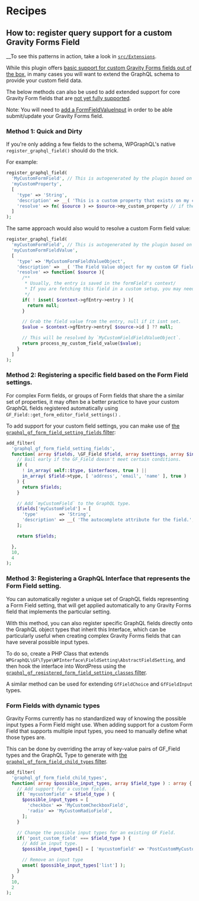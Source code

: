 # Recipes

## How to: register query support for a custom Gravity Forms Field

__To see this patterns in action, take a look in [`src/Extensions`](https://github.com/axewp/wp-graphql-gravity-forms/tree/main/src/Extensions).

While this plugin offers [basic support for custom Gravity Forms fields out of the box](../form-field-support.md), in many cases you will want to extend the GraphQL schema to provide your custom field data.

The below methods can also be used to add extended support for core Gravity Form fields that are [not yet fully supported](../form-field-support.md#experimental-fields).

Note: You will need to [add a FormFieldValueInput](./register-custom-field-value-inputs.md) in order to be able submit/update your Gravity Forms field.

### Method 1: Quick and Dirty

If you're only adding a few fields to the schema, WPGraphQL's native `register_graphql_field()` should do the trick.

For example:

```php
register_graphql_field(
  'MyCustomFormField', // This is autogenerated by the plugin based on the GF_Field::$type. Check the schema for the correct name.
  'myCustomProperty',
  [
    'type' => 'String',
    'description' => __( 'This is a custom property that exists on my custom GF field', 'my-plugin' ),
    'resolve' => fn( $source ) => $source->my_custom_property // if the GF_Field property is the same name as the GraphQL field, this can be ommitted.
  ]
);
```

The same approach would also would to resolve a custom Form field value:

```php
register_graphql_field(
  'myCustomFormField', // This is autogenerated by the plugin based on the GF_Field::$type. Check the schema for the correct name.
  'myCustomFormFieldValue',
  [
    'type' => 'MyCustomFormFieldValueObject',
    'description' => __( 'The Field Value object for my custom GF field.', 'my-plugin'),
    'resolve' => function( $source ){
      /**
       * Usually, the entry is saved in the formField's context/
       * If you are fetching this field in a custom setup, you may need to use GFAPI::get_entry().
       */
      if( ! isset( $context->gfEntry->entry ) ){
        return null;
      }

      // Grab the field value from the entry, null if it isnt set.
      $value = $context->gfEntry->entry[ $source->id ] ?? null;

      // This will be resolved by `MyCustomFieldFieldValueObject`.
      return process_my_custom_field_value($value);
    }
  ]
);

```

### Method 2: Registering a specific field based on the Form Field settings.

For complex Form fields, or groups of Form fields that share the a similar set of properties, it may often be a better practice to have your custom GraphQL fields registered automatically using `GF_Field::get_form_editor_field_settings()` .

To add support for your custom field settings, you can make use of [the `graphql_gf_form_field_setting_fields` filter](../actions-and-filters.md#graphql_gf_form_field_setting_fields):

```php
add_filter(
  'graphql_gf_form_field_setting_fields',
  function( array $fields, \GF_Field $field, array $settings, array $interfaces ) {
    // Bail early if the GF_Field doesn't meet certain conditions.
    if (
      ! in_array( self::$type, $interfaces, true ) ||
      in_array( $field->type, [ 'address', 'email', 'name' ], true )
    ) {
      return $fields;
    }

    // Add `myCustomField` to the GraphQL type.
    $fields['myCustomField'] = [
      'type'        => 'String',
      'description' => __( 'The autocomplete attribute for the field.', 'wp-graphql-gravity-forms' ),
    ];

    return $fields;

  },
  10,
  4
);

```

### Method 3: Registering a GraphQL Interface that represents the Form Field setting.
You can automatically register a unique set of GraphQL fields representing a Form Field setting, that will get applied automatically to any Gravity Forms field that implements the particular setting.

With this method, you can also register specific GraphQL fields directly onto the GraphQL object types that inherit this Interface, which can be particularly useful when creating complex Gravity Forms fields that can have several possible input types.

To do so, create a PHP Class that extends `WPGraphQL\GF\Type\WPInterface\FieldSetting\AbstractFieldSetting`, and then hook the interface into WordPress using the [`graphql_gf_registered_form_field_setting_classes` filter](../actions-and-filters.md#graphql_gf_registered_form_field_setting_classes).

A similar method can be used for extending `GfFieldChoice` and `GfFieldInput` types.

### Form Fields with dynamic types

Gravity Forms currently has no standardized way of knowing the possible input types a Form Field might use. When adding support for a custom Form Field that supports multiple input types, you need to manually define what those types are.

This can be done by overriding the array of key-value pairs of GF_Field types and the GraphQL Type to generate with [the `graphql_gf_form_field_child_types` filter](../actions-and-filters.md).

```php
add_filter(
  'graphql_gf_form_field_child_types',
  function( array $possible_input_types, array $field_type ) : array {
    // Add support for a custom field.
    if( 'mycustomfield' = $field_type ) {
      $possible_input_types = [
        'checkbox' => 'MyCustomCheckboxField',
        'radio' => 'MyCustomRadioField',
      ];
    }

    // Change the possible input types for an existing GF Field.
    if( 'post_custom_field' === $field_type ) {
      // Add an input type.
      $possible_input_types[] = [ 'mycustomfield' => 'PostCustomMyCustomField' ];

      // Remove an input type
      unset( $possible_input_types['list'] );
    }
  }
  10,
  2
);
```
